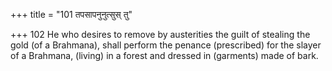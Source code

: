 +++
title = "101 तपसापनुनुत्सुस् तु"

+++
102	He who desires to remove by austerities the guilt of stealing the gold (of a Brahmana), shall perform the penance (prescribed) for the slayer of a Brahmana, (living) in a forest and dressed in (garments) made of bark.